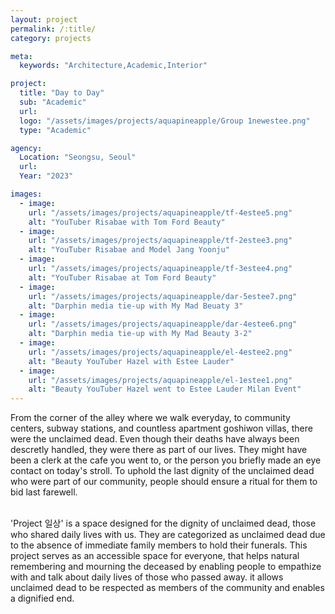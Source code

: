 ```yaml
---
layout: project
permalink: /:title/
category: projects

meta:
  keywords: "Architecture,Academic,Interior"

project:
  title: "Day to Day"
  sub: "Academic"
  url: 
  logo: "/assets/images/projects/aquapineapple/Group 1newestee.png"
  type: "Academic"

agency:
  Location: "Seongsu, Seoul"
  url: 
  Year: "2023"

images:
  - image:
    url: "/assets/images/projects/aquapineapple/tf-4estee5.png"
    alt: "YouTuber Risabae with Tom Ford Beauty"
  - image:
    url: "/assets/images/projects/aquapineapple/tf-2estee3.png"
    alt: "YouTuber Risabae and Model Jang Yoonju"
  - image:
    url: "/assets/images/projects/aquapineapple/tf-3estee4.png"
    alt: "YouTuber Risabae at Tom Ford Beauty"
  - image:
    url: "/assets/images/projects/aquapineapple/dar-5estee7.png"
    alt: "Darphin media tie-up with My Mad Beuaty 3"
  - image:
    url: "/assets/images/projects/aquapineapple/dar-4estee6.png"
    alt: "Darphin media tie-up with My Mad Beauty 3-2"
  - image:
    url: "/assets/images/projects/aquapineapple/el-4estee2.png"
    alt: "Beauty YouTuber Hazel with Estee Lauder"
  - image:
    url: "/assets/images/projects/aquapineapple/el-1estee1.png"
    alt: "Beauty YouTuber Hazel went to Estee Lauder Milan Event"
---
```

<p>From the corner of the alley where we walk everyday, to community centers, subway stations, and countless apartment goshiwon villas, there were the unclaimed dead. Even though their deaths have always been descretly handled, they were there as part of our lives. They might have been a clerk at the cafe you went to, or the person you briefly made an eye contact on today's stroll. To uphold the last dignity of the unclaimed dead who were part of our community, people should ensure a ritual for them to bid last farewell.</p>
<br>'Project 일상' is a space designed for the dignity of unclaimed dead, those who shared daily lives with us. They are categorized as unclaimed dead due to the absence of immediate family members to hold their funerals. This project serves as an accessible space for everyone, that helps natural remembering and mourning the deceased by enabling people to empathize with and talk about daily lives of those who passed away. it allows unclaimed dead to be respected as members of the community and enables a dignified end. 
